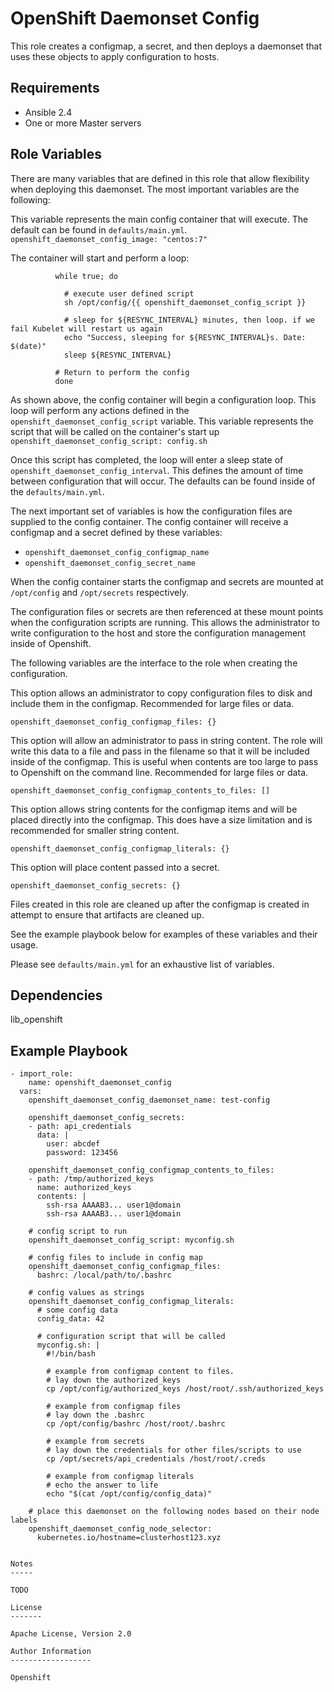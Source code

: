OpenShift Daemonset Config
================================

This role creates a configmap, a secret, and then deploys a daemonset that uses these objects to apply configuration to hosts.

Requirements
------------

* Ansible 2.4
* One or more Master servers

Role Variables
--------------
There are many variables that are defined in this role that allow flexibility when deploying this daemonset.  The most important variables are the following:

This variable represents the main config container that will execute.  The default can be found in `defaults/main.yml`.
`openshift_daemonset_config_image: "centos:7"`

The container will start and perform a loop:
```
          while true; do

            # execute user defined script
            sh /opt/config/{{ openshift_daemonset_config_script }}

            # sleep for ${RESYNC_INTERVAL} minutes, then loop. if we fail Kubelet will restart us again
            echo "Success, sleeping for ${RESYNC_INTERVAL}s. Date: $(date)"
            sleep ${RESYNC_INTERVAL}

          # Return to perform the config
          done
```
As shown above, the config container will begin a configuration loop.  This loop will perform any actions defined in the
`openshift_daemonset_config_script` variable.  This variable represents the script that will be called on the container's start up
`openshift_daemonset_config_script: config.sh`

Once this script has completed, the loop will enter a sleep state of `openshift_daemonset_config_interval`.  This defines the amount
of time between configuration that will occur.  The defaults can be found inside of the `defaults/main.yml`.

The next important set of variables is how the configuration files are supplied to the config container.  The config container will
receive a configmap and a secret defined by these variables:
- `openshift_daemonset_config_configmap_name`
- `openshift_daemonset_config_secret_name`

When the config container starts the configmap and secrets are mounted at `/opt/config` and `/opt/secrets` respectively.

The configuration files or secrets are then referenced at these mount points when the configuration scripts are running.  This allows the administrator to write configuration to the host and store the configuration management inside of Openshift.

The following variables are the interface to the role when creating the configuration.

This option allows an administrator to copy configuration files to disk and include them in the configmap. Recommended for large files or data.
```
openshift_daemonset_config_configmap_files: {}
```

This option will allow an administrator to pass in string content. The role will write this data to a file and pass in the filename so that it will be included inside of the configmap.  This is useful when contents are too large to pass to Openshift on the command line. Recommended for large files or data.
```
openshift_daemonset_config_configmap_contents_to_files: []
```

This option allows string contents for the configmap items and will be placed directly into the configmap. This does have a size limitation and is recommended for smaller string content.
```
openshift_daemonset_config_configmap_literals: {}
```

This option will place content passed into a secret.
```
openshift_daemonset_config_secrets: {}
```

Files created in this role are cleaned up after the configmap is created in attempt to ensure that artifacts are cleaned up.

See the example playbook below for examples of these variables and their usage.

Please see `defaults/main.yml` for an exhaustive list of variables.

Dependencies
------------

lib_openshift


Example Playbook
----------------

```
- import_role:
    name: openshift_daemonset_config
  vars:
    openshift_daemonset_config_daemonset_name: test-config

    openshift_daemonset_config_secrets:
    - path: api_credentials
      data: |
        user: abcdef
        password: 123456

    openshift_daemonset_config_configmap_contents_to_files:
    - path: /tmp/authorized_keys
      name: authorized_keys
      contents: |
        ssh-rsa AAAAB3... user1@domain
        ssh-rsa AAAAB3... user1@domain

    # config script to run
    openshift_daemonset_config_script: myconfig.sh

    # config files to include in config map
    openshift_daemonset_config_configmap_files:
      bashrc: /local/path/to/.bashrc

    # config values as strings
    openshift_daemonset_config_configmap_literals:
      # some config data
      config_data: 42

      # configuration script that will be called
      myconfig.sh: |
        #!/bin/bash

        # example from configmap content to files.
        # lay down the authorized_keys
        cp /opt/config/authorized_keys /host/root/.ssh/authorized_keys

        # example from configmap files
        # lay down the .bashrc
        cp /opt/config/bashrc /host/root/.bashrc

        # example from secrets
        # lay down the credentials for other files/scripts to use
        cp /opt/secrets/api_credentials /host/root/.creds

        # example from configmap literals
        # echo the answer to life
        echo "$(cat /opt/config/config_data)"

    # place this daemonset on the following nodes based on their node labels
    openshift_daemonset_config_node_selector:
      kubernetes.io/hostname=clusterhost123.xyz


Notes
-----

TODO

License
-------

Apache License, Version 2.0

Author Information
------------------

Openshift
